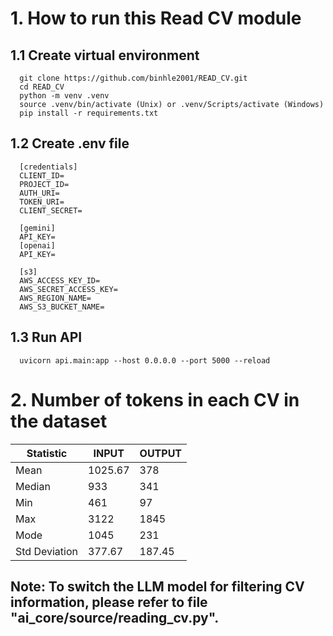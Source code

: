 # 1. How to run this Read CV module
## 1.1 Create virtual environment
```
  git clone https://github.com/binhle2001/READ_CV.git
  cd READ_CV
  python -m venv .venv
  source .venv/bin/activate (Unix) or .venv/Scripts/activate (Windows)
  pip install -r requirements.txt
```
## 1.2 Create .env file
```
  [credentials]
  CLIENT_ID=
  PROJECT_ID=
  AUTH_URI=
  TOKEN_URI=
  CLIENT_SECRET=
  
  [gemini]
  API_KEY=
  [openai]
  API_KEY=

  [s3]
  AWS_ACCESS_KEY_ID=
  AWS_SECRET_ACCESS_KEY=
  AWS_REGION_NAME=
  AWS_S3_BUCKET_NAME=
```
## 1.3 Run API
```
  uvicorn api.main:app --host 0.0.0.0 --port 5000 --reload
```
# 2. Number of tokens in each CV in the dataset
| Statistic      | INPUT    | OUTPUT    |
|----------------|----------|----------|
| Mean           | 1025.67  | 378  |
| Median         | 933 | 341 |
| Min            | 461  |97  |
| Max            | 3122  |1845 |
| Mode           | 1045  | 231 |
| Std Deviation  | 377.67 |  187.45 |
## Note: To switch the LLM model for filtering CV information, please refer to file "ai_core/source/reading_cv.py".
